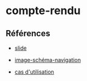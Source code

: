 # compte-rendu

## Références 

- [slide](https://docs.google.com/presentation/d/1AiBek7hym6z-eTz6R9zUOsmCB44JTALljiwnHaZxrjQ/edit?usp=sharing)

- [image-schéma-navigation](../schéma-navigation-service-social/images/image-cshéma-navigation-service-social.jpeg)

- [cas d'utilisation](https://github.com/cnmh/analyse/blob/develop/Diagramme-cas-utilisation/diagramme-cas-utiulisation-1.0.png)